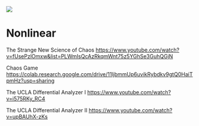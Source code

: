 <img src='http://images.computerhistory.org/revonline/images/500004490-03-01.jpg?w=600'>

# Nonlinear

The Strange New Science of Chaos
https://www.youtube.com/watch?v=fUsePzlOmxw&list=PLWmIsQcAzRkqmWnt75z5YGhSe3GuhQGjN

Chaos Game
https://colab.research.google.com/drive/11ljbmmUp6uvikRybdkv9gtQ0HaiTpmHz?usp=sharing

The UCLA Differential Analyzer I
https://www.youtube.com/watch?v=i575RKy_RC4

The UCLA Differential Analyzer II
https://www.youtube.com/watch?v=upBAUhX-zKs


